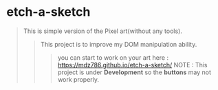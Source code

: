 # etch-a-sketch

> This is simple version of the Pixel art(without any tools).
>> This project is to improve my DOM manipulation ability.
>>>you can start to work on your art here : https://mdz786.github.io/etch-a-sketch/
>>>NOTE : This project is under **Development** so the **buttons** may not work properly.
